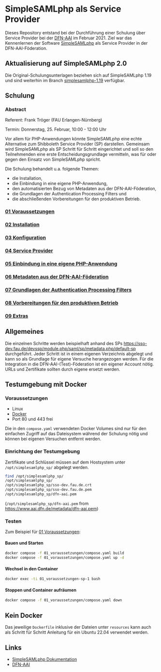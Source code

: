 # SimpleSAMLphp als Service Provider

Dieses Repository entstand bei der Durchführung einer Schulung über Service Provider bei der
[DFN-AAI](https://www.aai.dfn.de/) im Februar 2021. Ziel war das Kennenlernen der
Software [SimpleSAMLphp](https://simplesamlphp.org/) als Service Provider in der DFN-AAI-Föderation.

## Aktualisierung auf SimpleSAMLphp 2.0
Die Original-Schulungsunterlagen beziehen sich auf SimpleSAMLphp 1.19 und sind weiterhin im Branch
[simplesamlphp-1.19](https://github.com/frnktrgr/demo_simplesamlphp_sp/tree/simplesamlphp-1.19) verfügbar.

## Schulung

### Abstract
Referent: Frank Tröger (FAU Erlangen-Nürnberg)

Termin: Donnerstag, 25. Februar, 10:00 - 12:00 Uhr

Vor allem für PHP-Anwendungen könnte SimpleSAMLphp eine echte Alternative zum Shibboleth
Service Provider (SP) darstellen. Gemeinsam wird SimpleSAMLphp als SP Schritt für Schritt eingerichtet und soll so den
Teilnehmenden eine erste Entscheidungsgrundlage vermitteln, was für oder gegen den Einsatz
von SimpleSAMLphp spricht.

Die Schulung behandelt u.a. folgende Themen:
* die Installation,
* die Einbindung in eine eigene PHP-Anwendung,
* den automatisierten Bezug von Metadaten aus der DFN-AAI-Föderation,
* die Grundlagen der Authentication Processing Filters und
* die abschließenden Vorbereitungen für den produktiven Betrieb.

### [01 Voraussetzungen](01_voraussetzungen)
### [02 Installation](02_installation)
### [03 Konfiguration](03_konfiguration)
### [04 Service Provider](04_serviceprovider)
### [05 Einbindung in eine eigene PHP-Anwendung](05_integration)
### [06 Metadaten aus der DFN-AAI-Föderation](06_metarefresh)
### [07 Grundlagen der Authentication Processing Filters](07_authproc)
### [08 Vorbereitungen für den produktiven Betrieb](08_production)
### [09 Extras](09_extras)
  
## Allgemeines

Die einzelnen Schritte werden beispielhaft anhand des SPs
https://sso-dev.fau.de/devssp/module.php/saml/sp/metadata.php/default-sp
durchgeführt. Jeder Schritt ist in einem eigenen Verzeichnis abgelegt und kann so
als Grundlage für eigene Versuche herangezogen werden. Für die Integration in die
DFN-AAI-(Test)-Föderation ist ein eigener Account nötig. URLs und Zertifikate sollten
durch eigene ersetzt werden.

## Testumgebung mit Docker
### Voraussetzungen
* Linux
* [Docker](https://docs.docker.com/)
* Port 80 und 443 frei

Die in den `compose.yaml` verwendeten Docker Volumes sind nur für den
einfachen Zugriff auf das Dateisystem während der Schulung nötig und können bei eigenen
Versuchen entfernt werden.

### Einrichtung der Testumgebung 
Zertifikate und Schlüssel müssen auf dem Hostsystem unter `/opt/simplesamlphp_sp/` abgelegt werden.
```bash
find /opt/simplesamlphp_sp/
/opt/simplesamlphp_sp/
/opt/simplesamlphp_sp/sso-dev.fau.de.crt
/opt/simplesamlphp_sp/sso-dev.fau.de.pem
/opt/simplesamlphp_sp/dfn-aai.pem
```
(`/opt/simplesamlphp_sp/dfn-aai.pem` from https://www.aai.dfn.de/metadata/dfn-aai.pem)

### Testen
Zum Beispiel für [01 Voraussetzungen](01_voraussetzungen):
#### Bauen und Starten
```bash
docker compose -f 01_voraussetzungen/compose.yaml build
docker compose -f 01_voraussetzungen/compose.yaml up -d
```
#### Wechsel in den Container
```bash
docker exec -ti 01_voraussetzungen-sp-1 bash
```
#### Stoppen und Container aufräumen
```bash
docker compose -f 01_voraussetzungen/compose.yaml down
```

## Kein Docker
Das jeweilige `Dockerfile` inklusive der Dateien unter `resources` kann auch als Schritt für Schritt Anleitung für ein Ubuntu 22.04 verwendet werden.

## Links
* [SimpleSAMLphp Dokumentation](https://simplesamlphp.org/docs/stable/)
* [DFN-AAI](https://doku.tid.dfn.de/)
